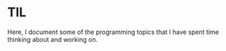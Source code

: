 # TIL

Here, I document some of the programming topics that I have spent time thinking about and working on.
